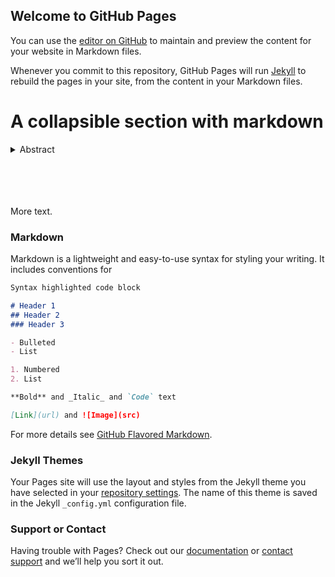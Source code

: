 ## Welcome to GitHub Pages

You can use the [editor on GitHub](https://github.com/weisstanner/dw2/edit/master/index.md) to maintain and preview the content for your website in Markdown files.

Whenever you commit to this repository, GitHub Pages will run [Jekyll](https://jekyllrb.com/) to rebuild the pages in your site, from the content in your Markdown files.


# A collapsible section with markdown
<details>
  <summary>Abstract</summary>
  
Despite clear evidence of a sharp income gradient in voting participation, it remains unclear whether income truly causes voting. In this article, we investigate how exogenous increases in unearned income affect voting in U.S. elections for two generations (parents and children) from the same household. In contrast to predictions made by current models of voting, we find the income shock had no effect on parents’ voting behaviors. However, we also find that increasing household income has heterogeneous effects on the civic participation of children from different socioeconomic backgrounds. It increases children’s voting propensity among those raised in initially poorer families—resulting in substantially narrowed participatory gaps. Our results are consistent with a more nuanced view of how individual resources affect patterns of voting than the dominant theoretical framework of voting—the resource model—allows. Voting is fundamentally shaped by the human capital accrued long before citizens are eligible to vote.

</details>
<br/><br/>
<br/><br/>

 
More text.

### Markdown

Markdown is a lightweight and easy-to-use syntax for styling your writing. It includes conventions for

```markdown
Syntax highlighted code block

# Header 1
## Header 2
### Header 3

- Bulleted
- List

1. Numbered
2. List

**Bold** and _Italic_ and `Code` text

[Link](url) and ![Image](src)
```

For more details see [GitHub Flavored Markdown](https://guides.github.com/features/mastering-markdown/).

### Jekyll Themes

Your Pages site will use the layout and styles from the Jekyll theme you have selected in your [repository settings](https://github.com/weisstanner/dw2/settings). The name of this theme is saved in the Jekyll `_config.yml` configuration file.

### Support or Contact

Having trouble with Pages? Check out our [documentation](https://help.github.com/categories/github-pages-basics/) or [contact support](https://github.com/contact) and we’ll help you sort it out.
